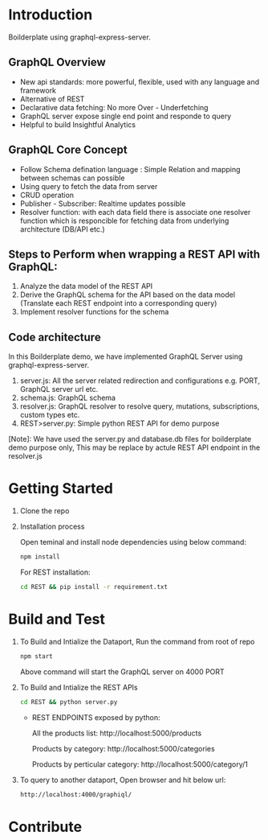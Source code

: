 # Introduction 
Boilderplate using graphql-express-server. 

## GraphQL Overview
* New api standards: more powerful, flexible, used with any language and framework
* Alternative of REST
* Declarative data fetching: No more Over - Underfetching
* GraphQL server expose single end point and responde to query
* Helpful to build Insightful Analytics

## GraphQL Core Concept
* Follow Schema defination language : Simple Relation and mapping between schemas can possible
* Using query to fetch the data from server
* CRUD operation 
* Publisher - Subscriber: Realtime updates possible
* Resolver function: with each data field there is associate one resolver function which is responcible for fetching data from underlying architecture (DB/API etc.)

## Steps to Perform when wrapping a REST API with GraphQL:

1. Analyze the data model of the REST API
2. Derive the GraphQL schema for the API based on the data model (Translate each REST endpoint into a corresponding query)
3. Implement resolver functions for the schema

## Code architecture
In this Boilderplate demo, we have implemented GraphQL Server using graphql-express-server. 
1. server.js: All the server related redirection and configurations e.g. PORT, GraphQL server url etc.
2. schema.js: GraphQL schema
3. resolver.js: GraphQL resolver to resolve query, mutations, subscriptions, custom types etc.
4. REST>server.py: Simple python REST API for demo purpose
    
[Note]: We have used the server.py and database.db files for boilderplate demo purpose only, This may be replace by actule REST API endpoint in the resolver.js

# Getting Started
1. Clone the repo

2.	Installation process
    
    Open teminal and install node dependencies using below command:
    ```bash
    npm install
    ```

    For REST installation:
    ```bash
    cd REST && pip install -r requirement.txt
    ```

# Build and Test
1. To Build and Intialize the Dataport, Run the command from root of repo
    ```bash
    npm start
    ```
    Above command will start the GraphQL server on 4000 PORT

2. To Build and Intialize the REST APIs
    ```bash
    cd REST && python server.py
    ```

    * REST ENDPOINTS exposed by python:

        All the products list: http://localhost:5000/products

        Products by category: http://localhost:5000/categories

        Products by perticular category: http://localhost:5000/category/1


3. To query to another dataport, Open browser and hit below url:
    ```bash
    http://localhost:4000/graphiql/
    ```
# Contribute
